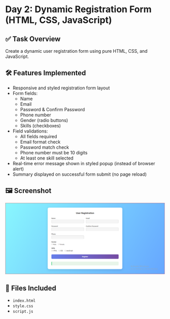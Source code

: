 # Day 2: Dynamic Registration Form (HTML, CSS, JavaScript)

## ✅ Task Overview
Create a dynamic user registration form using pure HTML, CSS, and JavaScript.

## 🛠️ Features Implemented
- Responsive and styled registration form layout
- Form fields:
  - Name
  - Email
  - Password & Confirm Password
  - Phone number
  - Gender (radio buttons)
  - Skills (checkboxes)
- Field validations:
  - All fields required
  - Email format check
  - Password match check
  - Phone number must be 10 digits
  - At least one skill selected
- Real-time error message shown in styled popup (instead of browser alert)
- Summary displayed on successful form submit (no page reload)

## 🖼️ Screenshot
![Screenshot of Form](<Day2-Dynamic Registration Form.PNG>)

## 📁 Files Included
- `index.html`
- `style.css`
- `script.js`
